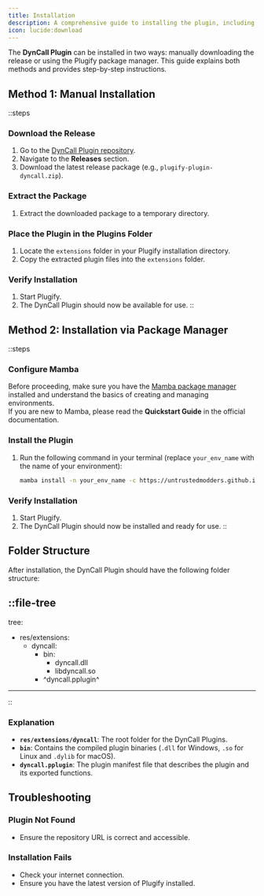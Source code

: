 ```yaml
---
title: Installation
description: A comprehensive guide to installing the plugin, including system requirements and any dependencies.
icon: lucide:download
---
```


The **DynCall Plugin** can be installed in two ways: manually downloading the release or using the Plugify package manager. This guide explains both methods and provides step-by-step instructions.

## **Method 1: Manual Installation**

::steps
### **Download the Release**
1. Go to the [DynCall Plugin repository](https://github.com/untrustedmodders/dyncall).
2. Navigate to the **Releases** section.
3. Download the latest release package (e.g., `plugify-plugin-dyncall.zip`).

### **Extract the Package**
1. Extract the downloaded package to a temporary directory.

### **Place the Plugin in the Plugins Folder**
1. Locate the `extensions` folder in your Plugify installation directory.
2. Copy the extracted plugin files into the `extensions` folder.

### **Verify Installation**
1. Start Plugify.
2. The DynCall Plugin should now be available for use.
::

## **Method 2: Installation via Package Manager**

::steps
### **Configure Mamba**
Before proceeding, make sure you have the [Mamba package manager](https://mamba.readthedocs.io/en/latest/user_guide/mamba.html#mamba-user-guide) installed and understand the basics of creating and managing environments.  
If you are new to Mamba, please read the **Quickstart Guide** in the official documentation.

### **Install the Plugin**
1. Run the following command in your terminal (replace `your_env_name` with the name of your environment):
   ```bash
   mamba install -n your_env_name -c https://untrustedmodders.github.io/plugify-plugin-dyncall/ plugify-plugin-dyncall
   ```

### **Verify Installation**
1. Start Plugify.
2. The DynCall Plugin should now be installed and ready for use.
::

## **Folder Structure**

After installation, the DynCall Plugin should have the following folder structure:

::file-tree
---
tree:
- res/extensions:
    - dyncall:
        - bin:
            - dyncall.dll
            - libdyncall.so
        - ^dyncall.pplugin^
---
::

### **Explanation**
- **`res/extensions/dyncall`**: The root folder for the DynCall Plugins.
- **`bin`**: Contains the compiled plugin binaries (`.dll` for Windows, `.so` for Linux and `.dylib` for macOS).
- **`dyncall.pplugin`**: The plugin manifest file that describes the plugin and its exported functions.

## **Troubleshooting**

### **Plugin Not Found**
- Ensure the repository URL is correct and accessible.

### **Installation Fails**
- Check your internet connection.
- Ensure you have the latest version of Plugify installed.
